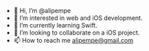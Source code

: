 - 👋 Hi, I’m @alipempe
- 👀 I’m interested in web and iOS development.
- 🌱 I’m currently learning Swift.
- 💞️ I’m looking to collaborate on a iOS project.
- 📫 How to reach me alipempe@gmail.com

<!---
alipempe/alipempe is a ✨ special ✨ repository because its `README.md` (this file) appears on your GitHub profile.
You can click the Preview link to take a look at your changes.
--->
